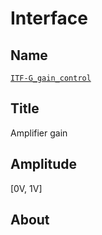 # Interface

## Name
[`ITF-G_gain_control`]()

## Title
Amplifier gain

## Amplitude
[0V, 1V]

## About
